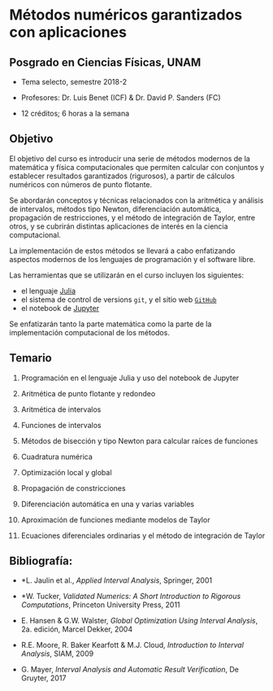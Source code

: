 # Métodos numéricos garantizados con aplicaciones

## Posgrado en Ciencias Físicas, UNAM

- Tema selecto, semestre 2018-2

- Profesores: Dr. Luis Benet (ICF) & Dr. David P. Sanders (FC)

- 12 créditos; 6 horas a la semana

## Objetivo
El objetivo del curso es introducir una serie de métodos modernos de la matemática y física computacionales que permiten calcular con conjuntos y establecer resultados
garantizados (rigurosos), a partir de cálculos numéricos con números de punto flotante.

Se abordarán conceptos y técnicas
relacionados con la aritmética y análisis de intervalos, métodos tipo Newton, diferenciación automática, propagación de restricciones,
y el método de integración de Taylor,  entre otros, y se cubrirán
distintas aplicaciones de interés en la ciencia computacional.

La implementación
de estos métodos se llevará a cabo enfatizando aspectos modernos de los lenguajes de programación y el software libre.

Las herramientas que se utilizarán en el curso incluyen los siguientes:

- el lenguaje [Julia](www.julialang.org)
- el sistema de control de versions `git`, y el sitio web [`GitHub`](www.github.com)
- el notebook de [Jupyter](www.jupyter.org)

Se enfatizarán tanto la parte matemática como la parte de la implementación computacional de los métodos.

## Temario
1. Programación en el lenguaje Julia y uso del notebook de Jupyter

2. Aritmética de punto flotante y redondeo

3. Aritmética de intervalos

4. Funciones de intervalos

5. Métodos de bisección y tipo Newton para calcular raíces de funciones

6. Cuadratura numérica

7. Optimización local y global

8. Propagación de constricciones

9. Diferenciación automática en una y varias variables

10. Aproximación de funciones mediante modelos de Taylor

11. Ecuaciones diferenciales ordinarias y el método de integración
de Taylor


## Bibliografía:

- *L. Jaulin et al., *Applied Interval Analysis*, Springer, 2001

- *W. Tucker, *Validated Numerics: A Short Introduction to Rigorous Computations*, Princeton
University Press, 2011

- E. Hansen & G.W. Walster, *Global Optimization Using Interval Analysis*, 2a. edición, Marcel Dekker, 2004

- R.E. Moore, R. Baker Kearfott & M.J. Cloud, *Introduction to Interval Analysis*, SIAM, 2009

- G. Mayer, *Interval Analysis and Automatic Result Verification*, De Gruyter, 2017
